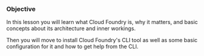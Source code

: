 ### Objective

In this lesson you will learn what Cloud Foundry is, why it matters, and basic concepts about its architecture and inner workings.

Then you will move to install Cloud Foundry's CLI tool as well as some basic configuration for it and how to get help from the CLI.
